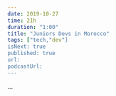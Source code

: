 ```yaml
---
date: 2019-10-27
time: 21h
duration: "1:00"
title: "Juniors Devs in Morocco"
tags: ["tech,"dev"]
isNext: true
published: true
url:
podcastUrl:
---
```


...
